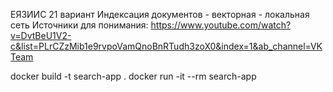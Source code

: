 ЕЯЗИИС 21 вариант
Индексация документов - векторная - локальная сеть
Источники для понимания:
https://www.youtube.com/watch?v=DvtBeU1V2-c&list=PLrCZzMib1e9rvpoVamQnoBnRTudh3zoX0&index=1&ab_channel=VKTeam

docker build -t search-app .
docker run -it --rm search-app